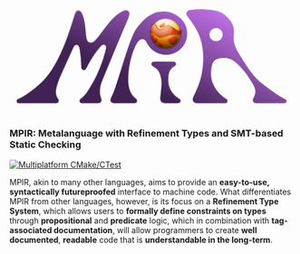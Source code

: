![](imagebank/mpir_logo.png)
### MPIR: Metalanguage with Refinement Types and SMT-based Static Checking

[![Multiplatform CMake/CTest](https://github.com/tobybenjaminclark/mpir/actions/workflows/cmake-multi-platform.yml/badge.svg)](https://github.com/tobybenjaminclark/mpir/actions/workflows/cmake-multi-platform.yml)

MPIR, akin to many other languages, aims to provide an **easy-to-use, syntactically futureproofed** interface to machine code. What differentiates MPIR from other languages, however, is its focus on a **Refinement Type System**, which allows users to **formally define constraints on types** through **propositional** and **predicate** logic, which in combination with **tag-associated documentation**, will allow programmers to create **well documented**, **readable** code that is **understandable in the long-term**.
